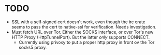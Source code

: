 # TODO

- SSL with a self-signed cert doesn't work, even though the irc crate seems to
  pass the cert to native-ssl for verification. Needs investigation.
- Must fetch URL over Tor. Either the SOCKS interface, or over Tor's new HTTP
  Proxy (HttpTunnelPort). But the latter *only* supports CONNECT.
  - Currently using privoxy to put a proper http proxy in front ov the Tor
    socks5 proxy.
